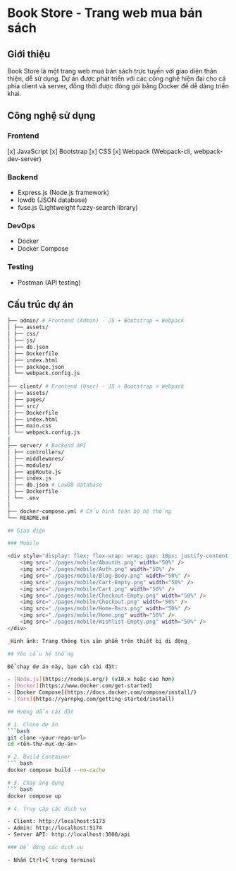 # Book Store - Trang web mua bán sách

## Giới thiệu

Book Store là một trang web mua bán sách trực tuyến với giao diện thân thiện, dễ sử dụng. Dự án được phát triển với các công nghệ hiện đại cho cả phía client và server, đồng thời được đóng gói bằng Docker để dễ dàng triển khai.

## Công nghệ sử dụng

### Frontend

[x] JavaScript
[x] Bootstrap
[x] CSS
[x] Webpack (Webpack-cli, webpack-dev-server)

### Backend

- Express.js (Node.js framework)
- lowdb (JSON database)
- fuse.js (Lightweight fuzzy-search library)

### DevOps

- Docker
- Docker Compose

### Testing

- Postman (API testing)

## Cấu trúc dự án

````bash
├── admin/ # Frontend (Admin) - JS + Bootstrap + Webpack
│ ├── assets/
│ ├── css/
│ ├── js/
│ ├── db.json
│ ├── Dockerfile
│ ├── index.html
│ ├── package.json
│ └── webpack.config.js
│
├── client/ # Frontend (User) - JS + Bootstrap + Webpack
│ ├── assets/
│ ├── pages/
│ ├── src/
│ ├── Dockerfile
│ ├── index.html
│ ├── main.css
│ └── webpack.config.js
|
├── server/ # Backend API
│ ├── controllers/
│ ├── middlewares/
│ ├── modules/
│ ├── appRoute.js
│ ├── index.js
│ ├── db.json # LowDB database
│ ├── Dockerfile
│ └── .env
│
├── docker-compose.yml # Cấu hình toàn bộ hệ thống
└── README.md

## Giao diện

### Mobile

<div style="display: flex; flex-wrap: wrap; gap: 10px; justify-content: center;">
    <img src="./pages/mobile/AboutUs.png" width="50%" />
    <img src="./pages/mobile/Auth.png" width="50%" />
    <img src="./pages/mobile/Blog-Body.png" width="50%" />
    <img src="./pages/mobile/Cart-Empty.png" width="50%" />
    <img src="./pages/mobile/Cart.png" width="50%" />
    <img src="./pages/mobile/Checkout-Empty.png" width="50%" />
    <img src="./pages/mobile/Checkout.png" width="50%" />
    <img src="./pages/mobile/Home-Bars.png" width="50%" />
    <img src="./pages/mobile/Home.png" width="50%" />
    <img src="./pages/mobile/Wishlist-Empty.png" width="50%" />
</div>

_Hình ảnh: Trang thông tin sản phẩm trên thiết bị di động_

## Yêu cầu hệ thống

Để chạy dự án này, bạn cần cài đặt:

- [Node.js](https://nodejs.org/) (v18.x hoặc cao hơn)
- [Docker](https://www.docker.com/get-started)
- [Docker Compose](https://docs.docker.com/compose/install/)
- [Yarn](https://yarnpkg.com/getting-started/install)

## Hướng dẫn cài đặt

# 1. Clone dự án
```bash
git clone <your-repo-url>
cd <tên-thư-mục-dự-án>

# 2. Build Container
``` bash
docker compose build --no-cache

# 3. Chạy ứng dụng
``` bash
docker compose up

# 4. Truy cập các dịch vụ

- Client: http://localhost:5173
- Admin: http://localhost:5174
- Server API: http://localhost:3000/api

### Để dừng các dịch vụ

- Nhấn Ctrl+C trong terminal
````
